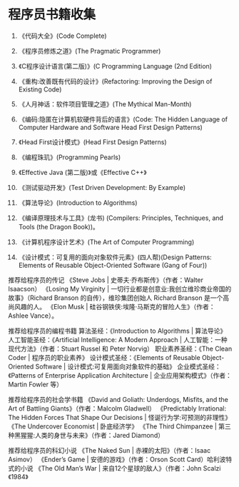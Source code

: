 # 程序员书籍收集
1. 《代码大全》(Code Complete)
2. 《程序员修炼之道》(The Pragmatic Programmer)
3. 《C程序设计语言(第二版)》(C Programming Language (2nd Edition)
4. 《重构:改善既有代码的设计》(Refactoring: Improving the Design of Existing Code)
5. 《人月神话：软件项目管理之道》(The Mythical Man-Month)
6. 《编码:隐匿在计算机软硬件背后的语言》(Code: The Hidden Language of Computer Hardware and Software Head First Design Patterns)
7. 《Head First设计模式》(Head First Design Patterns)
8. 《编程珠玑》(Programming Pearls)
9. 《Effective Java (第二版)》或《Effective C++》
10. 《测试驱动开发》(Test Driven Development: By Example)

11. 《算法导论》(Introduction to Algorithms)
12. 《编译原理技术与工具》(龙书) (Compilers: Principles, Techniques, and Tools (the Dragon Book))。
13. 《计算机程序设计艺术》(The Art of Computer Programming)
14. 《设计模式：可复用的面向对象软件元素》(四人帮)(Design Patterns: Elements of Reusable Object-Oriented Software (Gang of Four))

推荐给程序员的传记
《Steve Jobs | 史蒂夫·乔布斯传》（作者：Walter Isaacson）
《Losing My Virginity | 一切行业都是创意业:我创立维珍商业帝国的故事》（Richard Branson 的自传），维珍集团创始人 Richard Branson 是一个高尚风趣的人。
《Elon Musk | 硅谷钢铁侠:埃隆·马斯克的冒险人生》（作者：Ashlee Vance）。

推荐给程序员的编程书籍
算法圣经：《Introduction to Algorithms | 算法导论》
人工智能圣经：《Artificial Intelligence: A Modern Approach | 人工智能：一种现代方法》（作者：Stuart Russel 和 Peter Norvig）
 职业素养圣经：《The Clean Coder | 程序员的职业素养》
设计模式圣经：《Elements of Reusable Object-Oriented Software | 设计模式:可复用面向对象软件的基础》
企业模式圣经：《Patterns of Enterprise Application Architecture | 企业应用架构模式》（作者：Martin Fowler 等）

推荐给程序员的社会学书籍
《David and Goliath: Underdogs, Misfits, and the Art of Battling Giants》（作者：Malcolm Gladwell）
《Predictably Irrational: The Hidden Forces That Shape Our Decisions | 怪诞行为学:可预测的非理性》
《The Undercover Economist | 卧底经济学》
《The Third Chimpanzee | 第三种黑猩猩:人类的身世与未来》（作者：Jared Diamond）

推荐给程序员的科幻小说
《The Naked Sun | 赤裸的太阳》（作者：Isaac Asimov）
《Ender’s Game | 安德的游戏》（作者：Orson Scott Card）哈利波特式的小说
《The Old Man’s War | 来自12个星球的敌人》（作者：John Scalzi
《1984》